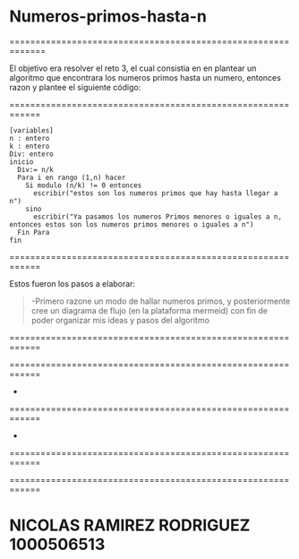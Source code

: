 # Numeros-primos-hasta-n

=============================================================

El objetivo era resolver el reto 3, el cual consistia en
en plantear un algoritmo que encontrara los numeros primos
hasta un numero, entonces razon y plantee el siguiente
código: 

============================================================

```
[variables]
n : entero
k : entero
Div: entero
inicio
  Div:= n/k
  Para i en rango (1,n) hacer
    Si modulo (n/k) != 0 entonces
      escribir("estos son los numeros primos que hay hasta llegar a n")
    sino
      escribir("Ya pasamos los numeros Primos menores o iguales a n, entonces estos son los numeros primos menores o iguales a n")
  Fin Para
fin

```

============================================================

  Estos fueron los pasos a elaborar:
  
>-Primero razone un modo de hallar numeros primos, y posteriormente cree
>un diagrama de flujo (en la plataforma mermeid) con fin de poder organizar mis ideas y pasos del
>algoritmo

============================================================


============================================================

-

============================================================

-

============================================================

============================================================

# NICOLAS RAMIREZ RODRIGUEZ 1000506513

